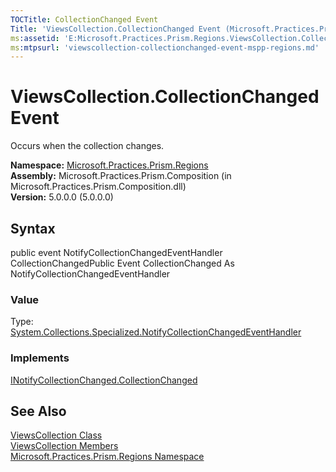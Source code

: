 ```yaml
---
TOCTitle: CollectionChanged Event
Title: 'ViewsCollection.CollectionChanged Event (Microsoft.Practices.Prism.Regions)'
ms:assetid: 'E:Microsoft.Practices.Prism.Regions.ViewsCollection.CollectionChanged'
ms:mtpsurl: 'viewscollection-collectionchanged-event-mspp-regions.md'
---
```


# ViewsCollection.CollectionChanged Event

Occurs when the collection changes.

**Namespace:** [Microsoft.Practices.Prism.Regions](https://msdn.microsoft.com/library/microsoft.practices.prism.regions)
**Assembly:** Microsoft.Practices.Prism.Composition (in Microsoft.Practices.Prism.Composition.dll)  
**Version:** 5.0.0.0 (5.0.0.0)

## Syntax
public event NotifyCollectionChangedEventHandler CollectionChangedPublic Event CollectionChanged As NotifyCollectionChangedEventHandler
### Value

Type: [System.Collections.Specialized.NotifyCollectionChangedEventHandler](http://msdn.microsoft.com/en-us/library/ms628284)
### Implements

[INotifyCollectionChanged.CollectionChanged](http://msdn.microsoft.com/en-us/library/ms653382)

## See Also
[ViewsCollection Class](https://msdn.microsoft.com/library/microsoft.practices.prism.regions.viewscollection)  
[ViewsCollection Members](https://msdn.microsoft.com/allmembers.t:microsoft.practices.prism.regions.viewscollection)  
[Microsoft.Practices.Prism.Regions Namespace](https://msdn.microsoft.com/library/microsoft.practices.prism.regions)  